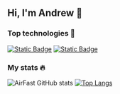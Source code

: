 ## Hi, I'm Andrew 👋

### Top technologies :hammer:
<a href="#"><img alt="Static Badge" src="https://img.shields.io/badge/React%20-%20%2361dafb?style=for-the-badge&logo=React&labelColor=%23282c34"></a>
<a href="#"><img alt="Static Badge" src="https://img.shields.io/badge/Vue%20-%20%234FC08D?style=for-the-badge&logo=vuedotjs&labelColor=%23282c34"></a>

### My stats :fire:
![AirFast GitHub stats](https://github-readme-stats.vercel.app/api?username=airfast&show_icons=true)
[![Top Langs](https://github-readme-stats.vercel.app/api/top-langs/?username=airfast&layout=compact&langs_count=8)](https://github.com/anuraghazra/github-readme-stats)
